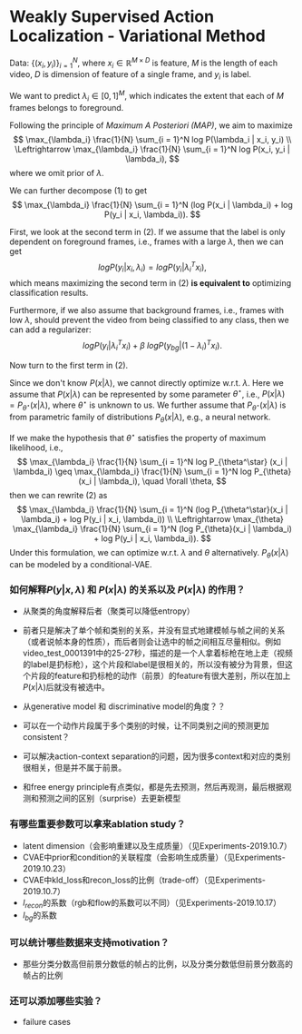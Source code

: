 # Weakly Supervised Action Localization - Variational Method



Data: $\{(x_i, y_i)\}_{i = 1}^{N}$, where $x_i \in \mathbb{R}^{M \times D}$ is feature, $M$ is the length of each video, $D$ is dimension of feature of a single frame, and $y_i$ is label.

We want to predict $\lambda_i \in [0, 1]^M$, which indicates the extent that each of $M$ frames belongs to foreground.

Following the principle of *Maximum A Posteriori (MAP)*, we aim to maximize 
$$
\max_{\lambda_i} \frac{1}{N} \sum_{i = 1}^N log P(\lambda_i | x_i, y_i) \\
\Leftrightarrow \max_{\lambda_i} \frac{1}{N} \sum_{i = 1}^N log P(x_i, y_i | \lambda_i),
$$
where we omit prior of $\lambda$.

We can further decompose (1) to get
$$
\max_{\lambda_i} \frac{1}{N} \sum_{i = 1}^N (log P(x_i | \lambda_i) + log P(y_i | x_i, \lambda_i)).
$$




First, we look at the second term in (2). If we assume that the label is only dependent on foreground frames, i.e., frames with a large $\lambda$, then we can get
$$
log P(y_i | x_i, \lambda_i) = log P(y_i | \lambda_i^T x_i),
$$
which means maximizing the second term in (2) **is equivalent to** optimizing classification results.

Furthermore, if we also assume that background frames, i.e., frames with low $\lambda$, should prevent the video from being classified to any class, then we can add a regularizer:
$$
log P(y_i | \lambda_i^T x_i) + \beta \ logP(y_{bg} | (1 - \lambda_i)^T x_i).
$$




Now turn to the first term in (2). 

Since we don't know $P(x | \lambda)$, we cannot directly optimize w.r.t. $\lambda$. Here we assume that $P(x | \lambda)$ can be represented by some parameter $\theta^\star$, i.e., $P(x | \lambda) = P_{\theta^\star} (x | \lambda)$, where $\theta^\star$ is unknown to us. We further assume that $P_{\theta^\star} (x | \lambda)$ is from parametric family of distributions $P_\theta (x | \lambda)$, e.g., a neural network.

If we make the hypothesis that $\theta^\star$ satisfies the property of maximum likelihood, i.e.,
$$
\max_{\lambda_i} \frac{1}{N} \sum_{i = 1}^N log P_{\theta^\star} (x_i | \lambda_i) \geq \max_{\lambda_i} \frac{1}{N} \sum_{i = 1}^N log P_{\theta} (x_i | \lambda_i), \quad \forall \theta,
$$
then we can rewrite (2) as 
$$
\max_{\lambda_i} \frac{1}{N} \sum_{i = 1}^N (log P_{\theta^\star}(x_i | \lambda_i) + log P(y_i | x_i, \lambda_i)) \\
\Leftrightarrow \max_{\theta} \max_{\lambda_i} \frac{1}{N} \sum_{i = 1}^N (log P_{\theta}(x_i | \lambda_i) + log P(y_i | x_i, \lambda_i)).
$$
Under this formulation, we can optimize w.r.t. $\lambda$ and $\theta$ alternatively. $P_{\theta}(x | \lambda)$ can be modeled by a conditional-VAE.





### 如何解释$P(y | x, \lambda)$ 和 $P(x | \lambda)$ 的关系以及 $P(x | \lambda)$ 的作用？

+ 从聚类的角度解释后者（聚类可以降低entropy）
+ 前者只是解决了单个帧和类别的关系，并没有显式地建模帧与帧之间的关系（或者说帧本身的性质），而后者则会让选中的帧之间相互尽量相似。例如video_test_0001391中的25-27秒，描述的是一个人拿着标枪在地上走（视频的label是扔标枪），这个片段和label是很相关的，所以没有被分为背景，但这个片段的feature和扔标枪的动作（前景）的feature有很大差别，所以在加上$P(x | \lambda)$后就没有被选中。

+ 从generative model 和 discriminative model的角度？？
+ 可以在一个动作片段属于多个类别的时候，让不同类别之间的预测更加consistent？
+ 可以解决action-context separation的问题，因为很多context和对应的类别很相关，但是并不属于前景。
+ 和free energy principle有点类似，都是先去预测，然后再观测，最后根据观测和预测之间的区别（surprise）去更新模型



### 有哪些重要参数可以拿来ablation study？

+ latent dimension（会影响重建以及生成质量）（见Experiments-2019.10.7）
+ CVAE中prior和condition的关联程度（会影响生成质量）（见Experiments-2019.10.23）
+ CVAE中kld_loss和recon_loss的比例（trade-off）（见Experiments-2019.10.7）
+ $l_{recon}$的系数（rgb和flow的系数可以不同）（见Experiments-2019.10.17）
+ $l_{bg}$的系数



### 可以统计哪些数据来支持motivation？

+ 那些分类分数高但前景分数低的帧占的比例，以及分类分数低但前景分数高的帧占的比例



### 还可以添加哪些实验？

+ failure cases